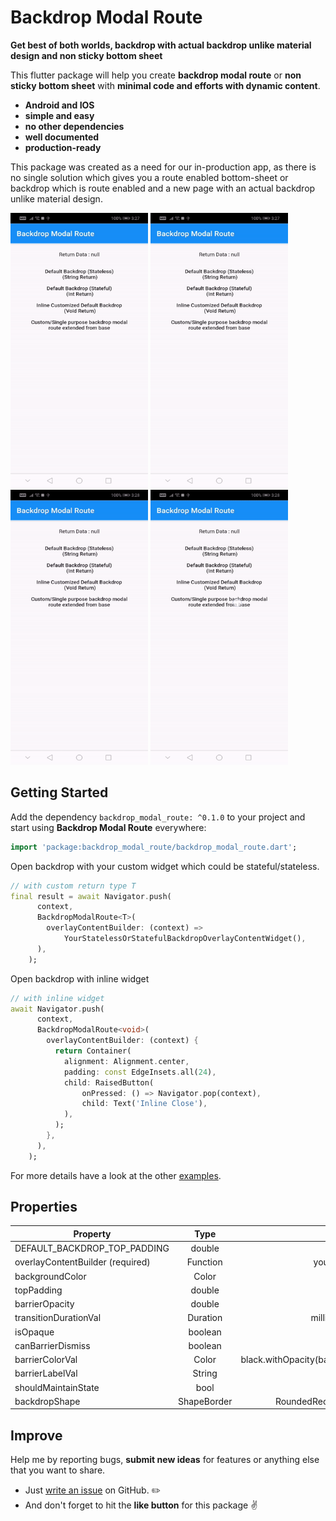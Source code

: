 # Backdrop Modal Route

**Get best of both worlds, backdrop with actual backdrop unlike material design and non sticky bottom sheet**

This flutter package will help you create **backdrop modal route** or **non sticky bottom sheet** with **minimal code and efforts with dynamic content**. 

- **Android and IOS**
- **simple and easy**
- **no other dependencies**
- **well documented**
- **production-ready**

This package was created as a need for our in-production app, as there is no single solution which gives you a route enabled bottom-sheet or backdrop which is route enabled and a new page with an actual backdrop unlike material design.

<p>
<img src="https://github.com/hey24sheep/backdrop_modal_route/raw/master/screenshots/example1.gif" width="220" height="440" />
<img src="https://github.com/hey24sheep/backdrop_modal_route/raw/master/screenshots/example2.gif" width="220" height="440" />
<img src="https://github.com/hey24sheep/backdrop_modal_route/raw/master/screenshots/example3.gif" width="220" height="440" />
<img src="https://github.com/hey24sheep/backdrop_modal_route/raw/master/screenshots/example4.gif" width="220" height="440" />
</p>

## Getting Started
Add the dependency `backdrop_modal_route: ^0.1.0` to your project and start using **Backdrop Modal Route** everywhere:
```dart
import 'package:backdrop_modal_route/backdrop_modal_route.dart';
```

Open backdrop with your custom widget which could be stateful/stateless.

```dart
// with custom return type T
final result = await Navigator.push(
      context,
      BackdropModalRoute<T>(
        overlayContentBuilder: (context) => 
            YourStatelessOrStatefulBackdropOverlayContentWidget(),
      ),
    );
```

Open backdrop with inline widget

```dart
// with inline widget
await Navigator.push(
      context,
      BackdropModalRoute<void>(
        overlayContentBuilder: (context) {
          return Container(
            alignment: Alignment.center,
            padding: const EdgeInsets.all(24),
            child: RaisedButton(
                onPressed: () => Navigator.pop(context),
                child: Text('Inline Close'),
            ),
          );
        },
      ),
    );
```

For more details have a look at the other [examples](https://github.com/hey24sheep/backdrop_modal_route/tree/master/example).

## Properties
| Property                         | Type          | Default                           |
| ------------------------         |:-------------:| -----:                            |
| DEFAULT_BACKDROP_TOP_PADDING     | double        | 56.0                              |
| overlayContentBuilder (required) | Function      | you implement it                  |
| backgroundColor                  | Color         | White                             |
| topPadding                       | double        | 56.0                              |
| barrierOpacity                   | double        | 0.5                               |
| transitionDurationVal            | Duration      | milliseconds:500                  |
| isOpaque                         | boolean       | false                             |
| canBarrierDismiss                | boolean       | true                              |
| barrierColorVal                  | Color         | black.withOpacity(barrierOpacity) |
| barrierLabelVal                  | String        | null                              |
| shouldMaintainState              | bool          | true                              |
| backdropShape                    | ShapeBorder   | RoundedRectangleBorder            |

## Improve

Help me by reporting bugs, **submit new ideas** for features or anything else that you want to share.

- Just [write an issue](https://github.com/hey24sheep/backdrop_modal_route/issues) on GitHub. ✏️
- And don't forget to hit the **like button** for this package ✌️